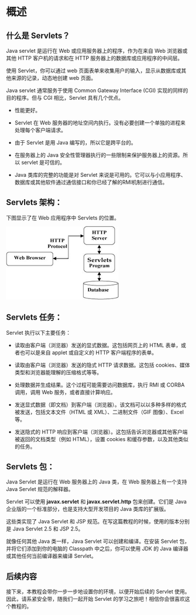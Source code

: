 # 概述

## 什么是 Servlets？

Java servlet 是运行在 Web 或应用服务器上的程序，作为在来自 Web 浏览器或其他 HTTP 客户机的请求和在 HTTP 服务器上的数据库或应用程序的中间层。 

使用 Servlet，你可以通过 web 页面表单来收集用户的输入，显示从数据库或其他来源的记录，动态地创建 web 页面。 

Java servlet 通常服务于使用 Common Gateway Interface (CGI) 实现的同样的目的程序。但与 CGI 相比，Servlet 具有几个优点。

- 性能更好。

- Servlet 在 Web 服务器的地址空间内执行。没有必要创建一个单独的进程来处理每个客户端请求。

- 由于 Servlet 是用 Java 编写的，所以它是跨平台的。

- 在服务器上的 Java 安全性管理器执行的一些限制来保护服务器上的资源。所以 servlet 是可信的。

- Java 类库的完整的功能是对 Servlet 来说是可用的。它可以与小应用程序、数据库或其他软件通过通信接口和你已经了解的RMI机制进行通信。


## Servlets 架构：

下图显示了在 Web 应用程序中 Servlets 的位置。

![](images/arch1.jpg)

## Servlets 任务：

Servlet 执行以下主要任务：

- 读取由客户端（浏览器）发送的显式数据。这包括网页上的 HTML 表单，或者也可以是来自 applet 或自定义的 HTTP 客户端程序的表单。

- 读取由客户端（浏览器）发送的隐式 HTTP 请求数据。这包括 cookies、媒体类型和浏览器能理解的压缩格式等等。

- 处理数据并生成结果。这个过程可能需要访问数据库，执行 RMI 或 CORBA 调用，调用 Web 服务，或者直接计算响应。

- 发送显式数据（即文档）到客户端（浏览器）。该文档可以以多种多样的格式被发送，包括文本文件（HTML 或 XML）、二进制文件（GIF 图像）、Excel 等。

- 发送隐式的 HTTP 响应到客户端（浏览器）。这包括告诉浏览器或其他客户端被返回的文档类型（例如 HTML），设置 cookies 和缓存参数，以及其他类似的任务。

## Servlets 包：

Java Servlet 是运行在 Web 服务器上的 Java 类，在 Web 服务器上有一个支持 Java Servlet 规范的解释器。 

Servlet 可以使用 **javax.servlet** 和 **javax.servlet.http** 包来创建。它们是 Java 企业版的一个标准部分，也是支持大型开发项目的 Java 类库的扩展版。

这些类实现了 Java Servlet 和 JSP 规范。在写这篇教程的时候，使用的版本分别是 Java Servlet 2.5 和 JSP 2.5。 

就像任何其他 Java 类一样，Java Servlet 可以创建和编译。在安装 Servlet 包，并将它们添加到你的电脑的 Classpath 中之后，你可以使用 JDK 的 Java 编译器或其他任何当前编译器来编译 Servlet。

## 后续内容

接下来，本教程会带你一步一步地设置你的环境，以便开始后续的 Servlet 使用。因此，请系紧安全带，随我们一起开始 Servlet 的学习之旅吧！相信你会很喜欢这个教程的。
